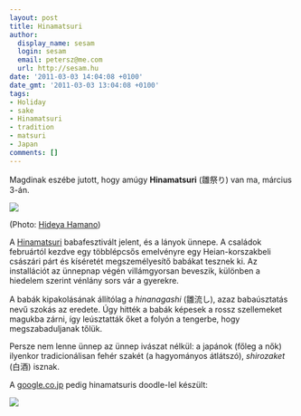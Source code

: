 ```yaml
---
layout: post
title: Hinamatsuri
author:
  display_name: sesam
  login: sesam
  email: petersz@me.com
  url: http://sesam.hu
date: '2011-03-03 14:04:08 +0100'
date_gmt: '2011-03-03 13:04:08 +0100'
tags:
- Holiday
- sake
- Hinamatsuri
- tradition
- matsuri
- Japan
comments: []
---
```


Magdinak eszébe jutott, hogy amúgy **Hinamatsuri** (雛祭り) van ma, március 3-án.

[![](http://sesam.hu/wp-content/uploads/2011/03/hinamatsuri-doll.jpg)](http://www.flickr.com/photos/mawari/5487866811)

(Photo: [Hideya Hamano](http://www.flickr.com/photos/mawari))

A [Hinamatsuri](http://en.wikipedia.org/wiki/Hinamatsuri) babafesztivált jelent, és a lányok ünnepe. A családok februártól kezdve egy többlépcsős emelvényre egy Heian-korszakbeli császári párt és kíséretét megszemélyesítő babákat tesznek ki. Az installációt az ünnepnap végén villámgyorsan beveszik, különben a hiedelem szerint vénlány sors vár a gyerekre.

A babák kipakolásának állítólag a _hinanagashi_ (雛流し), azaz babaúsztatás nevű szokás az eredete. Úgy hitték a babák képesek a rossz szellemeket magukba zárni, így leúsztatták őket a folyón a tengerbe, hogy megszabaduljanak tőlük.

Persze nem lenne ünnep az ünnep ivászat nélkül: a japánok (főleg a nők) ilyenkor tradicionálisan fehér szakét (a hagyományos átlátszó), _shirozaket_ (白酒) isznak.

A [google.co.jp](http://www.google.co.jp) pedig hinamatsuris doodle-lel készült:

[![](http://www.google.co.jp/logos/2011/girlsday11-hp.jpg)](http://www.google.co.jp)
